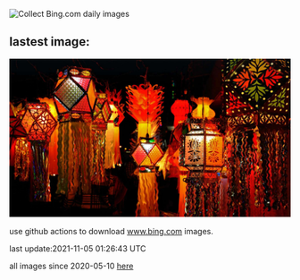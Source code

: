 ![Collect Bing.com daily images](https://github.com/counter2015/bing-daily-images/workflows/Collect%20Bing.com%20daily%20images/badge.svg)
## lastest image:
![](images/DiwaliLights.jpg)

use github actions to download www.bing.com images.

last update:2021-11-05 01:26:43 UTC

all images since 2020-05-10 [here](https://github.com/counter2015/bing-daily-images/tree/master/images) 
